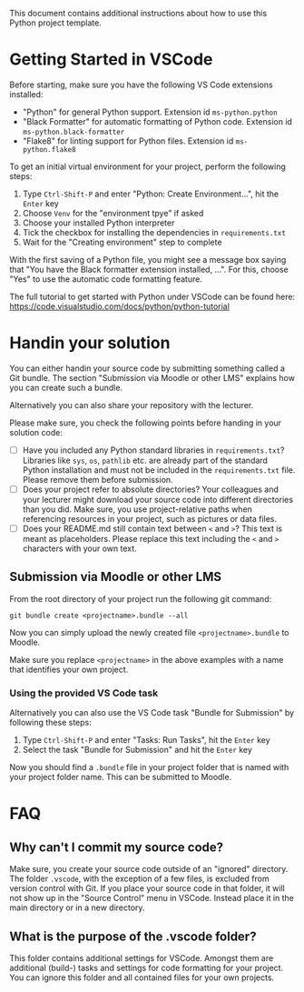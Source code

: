This document contains additional instructions about how to use this Python
project template.

# Getting Started in VSCode

Before starting, make sure you have the following VS Code extensions installed:

  * "Python" for general Python support. Extension id `ms-python.python`
  * "Black Formatter" for automatic formatting of Python code. Extension id `ms-python.black-formatter`
  * "Flake8" for linting support for Python files. Extension id `ms-python.flake8`

To get an initial virtual environment for your project, perform the following
steps:

  1. Type `Ctrl-Shift-P` and enter "Python: Create Environment...", hit the
     `Enter` key
  2. Choose `Venv` for the "environment tpye" if asked
  3. Choose your installed Python interpreter
  4. Tick the checkbox for installing the dependencies in `requirements.txt`
  5. Wait for the "Creating environment" step to complete

With the first saving of a Python file, you might see a message box saying that
"You have the Black formatter extension installed, ...". For this, choose "Yes"
to use the automatic code formatting feature.

The full tutorial to get started with Python under VSCode can be found here:
https://code.visualstudio.com/docs/python/python-tutorial

# Handin your solution

You can either handin your source code by submitting something called a Git
bundle. The section "Submission via Moodle or other LMS" explains how you
can create such a bundle.

Alternatively you can also share your repository with the lecturer.

Please make sure, you check the following points before handing in your
solution code:

* [ ] Have you included any Python standard libraries in `requirements.txt`?
      Libraries like `sys`, `os`, `pathlib` etc. are already part of the
      standard Python installation and must not be included in the
      `requirements.txt` file. Please remove them before submission.
* [ ] Does your project refer to absolute directories?
      Your colleagues and your lecturer might download your source code into
      different directories than you did. Make sure, you use project-relative
      paths when referencing resources in your project, such as pictures or
      data files.
* [ ] Does your README.md still contain text between `<` and `>`?
      This text is meant as placeholders. Please replace this text including
      the `<` and `>` characters with your own text.

## Submission via Moodle or other LMS

From the root directory of your project run the following git command:

    git bundle create <projectname>.bundle --all

Now you can simply upload the newly created file `<projectname>.bundle` to
Moodle.

Make sure you replace `<projectname>` in the above examples with a name that
identifies your own project.

### Using the provided VS Code task

Alternatively you can also use the VS Code task "Bundle for Submission" by
following these steps:

  1. Type `Ctrl-Shift-P` and enter "Tasks: Run Tasks", hit the `Enter` key
  2. Select the task "Bundle for Submission" and hit the `Enter` key

Now you should find a `.bundle` file in your project folder that is named
with your project folder name. This can be submitted to Moodle.

# FAQ

## Why can't I commit my source code?

Make sure, you create your source code outside of an "ignored" directory.
The folder `.vscode`, with the exception of a few files, is excluded from
version control with Git. If you place your source code in that folder,
it will not show up in the "Source Control" menu in VSCode. Instead place
it in the main directory or in a new directory.

## What is the purpose of the .vscode folder?

This folder contains additional settings for VSCode. Amongst them are
additional (build-) tasks and settings for code formatting for your
project. You can ignore this folder and all contained files for your
own projects.